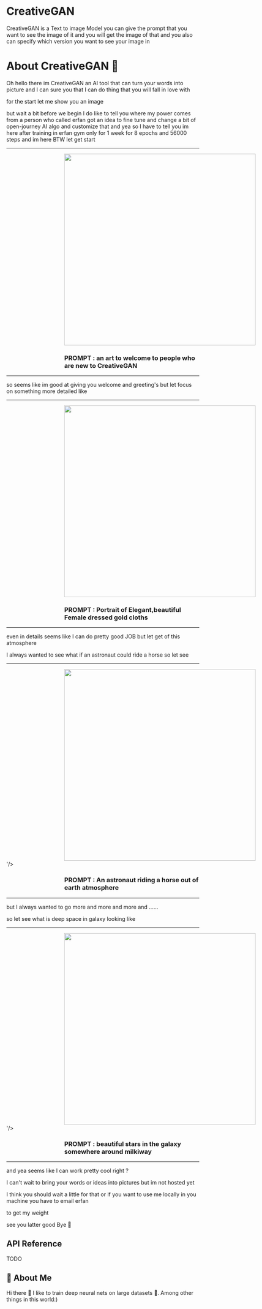 # CreativeGAN

CreativeGAN is a Text to image Model you can give the prompt that you want to see the image of it and you will get the
image of that and you also can specify which version you want to see your image in

# About CreativeGAN 👋

Oh hello there im CreativeGAN
an AI tool that can turn your words into picture
and I can sure you that I can do thing that you will fall in love with

for the start let me show you an image

but wait a bit before we begin I do like to tell you where my power comes from
a person who called erfan got an idea to fine tune and change a bit of open-journey
AI algo and customize that and yea so I have to tell you im here after training in erfan gym only for 1 week for
8 epochs and 56000 steps and im here BTW let get start


<div>
<hr>
<img style='margin-left: 30%' width='500' height='500' src='https://ai.motionnation.net/pics/README-welcome%20to%20creativeGan.png'/>


</div>
<h3 style="margin-left: 30%">PROMPT :  an art to welcome to people who are new to CreativeGAN</h3>
<hr>

so seems like im good at giving you welcome and greeting's but let focus on something more detailed like



<div>
<hr>
<img style='margin-left: 30%' width='500' height='500' src='https://ai.motionnation.net/pics/README-portrait%20of%20female%20draconian,%20intricate,%20elegant.png'/>


</div>
<h3 style="margin-left: 30%">PROMPT :  Portrait of Elegant,beautiful Female dressed gold cloths</h3>
<hr>

even in details seems like I can do pretty good JOB but let get of this atmosphere

I always wanted to see what if an astronaut could ride a horse so let see

<div>
<hr>
<img style='margin-left: 30%' width='500' height='500' src='https://ai.motionnation.net/pics/README-an%20astronaut%20riding%20a%20horse.png'>
'/>


</div>
<h3 style="margin-left: 30%">PROMPT : An astronaut riding a horse out of earth atmosphere</h3>
<hr>

but I always wanted to go more and more and more and ......

so let see what is deep space in galaxy looking like 

<div>
<hr>
<img style='margin-left: 30%' width='500' height='500' src='https://ai.motionnation.net/pics/README-beautiful%20stars%20in%20galaxy%20space.png'>
'/>


</div>
<h3 style="margin-left: 30%">PROMPT : beautiful stars in the galaxy somewhere around milkiway</h3>
<hr>

and yea seems like I can work pretty cool right ?

I can't wait to bring your words or ideas into pictures but im not hosted yet 

I think you should wait a little for that or if you want to use me locally in you machine you have to email erfan 

to get my weight

see you latter good Bye  👋

## API Reference

TODO

## 🚀 About Me

Hi there 👋 I like to train deep neural nets on large datasets 🧠. Among other things in this world:)
